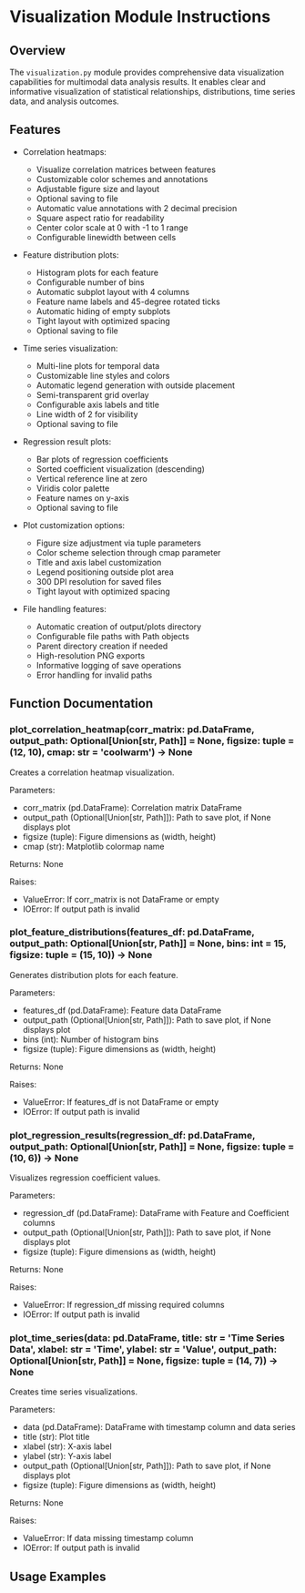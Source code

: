 # Visualization Module Instructions

## Overview

The `visualization.py` module provides comprehensive data visualization capabilities for multimodal data analysis results. It enables clear and informative visualization of statistical relationships, distributions, time series data, and analysis outcomes.

## Features

- Correlation heatmaps:
  - Visualize correlation matrices between features
  - Customizable color schemes and annotations
  - Adjustable figure size and layout
  - Optional saving to file
  - Automatic value annotations with 2 decimal precision
  - Square aspect ratio for readability
  - Center color scale at 0 with -1 to 1 range
  - Configurable linewidth between cells

- Feature distribution plots:
  - Histogram plots for each feature
  - Configurable number of bins
  - Automatic subplot layout with 4 columns
  - Feature name labels and 45-degree rotated ticks
  - Automatic hiding of empty subplots
  - Tight layout with optimized spacing
  - Optional saving to file

- Time series visualization:
  - Multi-line plots for temporal data
  - Customizable line styles and colors
  - Automatic legend generation with outside placement
  - Semi-transparent grid overlay
  - Configurable axis labels and title
  - Line width of 2 for visibility
  - Optional saving to file

- Regression result plots:
  - Bar plots of regression coefficients
  - Sorted coefficient visualization (descending)
  - Vertical reference line at zero
  - Viridis color palette
  - Feature names on y-axis
  - Optional saving to file

- Plot customization options:
  - Figure size adjustment via tuple parameters
  - Color scheme selection through cmap parameter
  - Title and axis label customization
  - Legend positioning outside plot area
  - 300 DPI resolution for saved files
  - Tight layout with optimized spacing

- File handling features:
  - Automatic creation of output/plots directory
  - Configurable file paths with Path objects
  - Parent directory creation if needed
  - High-resolution PNG exports
  - Informative logging of save operations
  - Error handling for invalid paths

## Function Documentation

### plot_correlation_heatmap(corr_matrix: pd.DataFrame, output_path: Optional[Union[str, Path]] = None, figsize: tuple = (12, 10), cmap: str = 'coolwarm') -> None

Creates a correlation heatmap visualization.

Parameters:

- corr_matrix (pd.DataFrame): Correlation matrix DataFrame
- output_path (Optional[Union[str, Path]]): Path to save plot, if None displays plot
- figsize (tuple): Figure dimensions as (width, height)
- cmap (str): Matplotlib colormap name

Returns: None

Raises:

- ValueError: If corr_matrix is not DataFrame or empty
- IOError: If output path is invalid

### plot_feature_distributions(features_df: pd.DataFrame, output_path: Optional[Union[str, Path]] = None, bins: int = 15, figsize: tuple = (15, 10)) -> None

Generates distribution plots for each feature.

Parameters:

- features_df (pd.DataFrame): Feature data DataFrame
- output_path (Optional[Union[str, Path]]): Path to save plot, if None displays plot
- bins (int): Number of histogram bins
- figsize (tuple): Figure dimensions as (width, height)

Returns: None

Raises:

- ValueError: If features_df is not DataFrame or empty
- IOError: If output path is invalid

### plot_regression_results(regression_df: pd.DataFrame, output_path: Optional[Union[str, Path]] = None, figsize: tuple = (10, 6)) -> None

Visualizes regression coefficient values.

Parameters:

- regression_df (pd.DataFrame): DataFrame with Feature and Coefficient columns
- output_path (Optional[Union[str, Path]]): Path to save plot, if None displays plot
- figsize (tuple): Figure dimensions as (width, height)

Returns: None

Raises:

- ValueError: If regression_df missing required columns
- IOError: If output path is invalid

### plot_time_series(data: pd.DataFrame, title: str = 'Time Series Data', xlabel: str = 'Time', ylabel: str = 'Value', output_path: Optional[Union[str, Path]] = None, figsize: tuple = (14, 7)) -> None

Creates time series visualizations.

Parameters:

- data (pd.DataFrame): DataFrame with timestamp column and data series
- title (str): Plot title
- xlabel (str): X-axis label
- ylabel (str): Y-axis label
- output_path (Optional[Union[str, Path]]): Path to save plot, if None displays plot
- figsize (tuple): Figure dimensions as (width, height)

Returns: None

Raises:

- ValueError: If data missing timestamp column
- IOError: If output path is invalid

## Usage Examples
